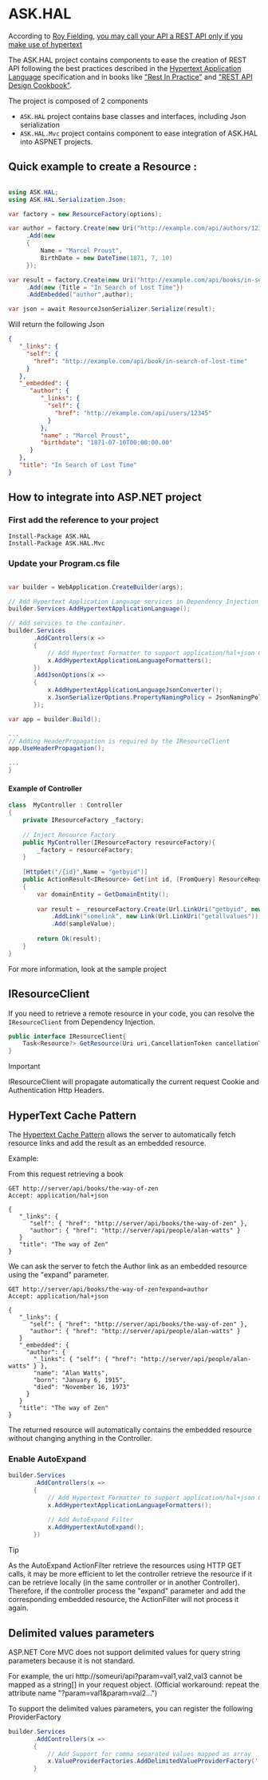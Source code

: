 <!--
SPDX-FileCopyrightText: 2024 Vincent DARON <vincent@ask.be>

SPDX-License-Identifier: CC-BY-4.0
-->

# ASK.HAL

According
to [Roy Fielding](https://en.wikipedia.org/wiki/Roy_Fielding), [you may call your API a REST API only if you make use of hypertext](https://roy.gbiv.com/untangled/2008/rest-apis-must-be-hypertext-driven)

The ASK.HAL project contains components to ease the creation of REST API following the best practices described in the
[Hypertext Application Language](https://datatracker.ietf.org/doc/html/draft-kelly-json-hal-11) specification and in
books
like ["Rest In Practice"](https://www.amazon.com/gp/product/0596805829?ie=UTF8&tag=martinfowlerc-20&linkCode=as2&camp=1789&creative=9325&creativeASIN=0596805829)
and ["REST API Design Cookbook"](https://www.amazon.com/REST-Design-Rulebook-Mark-Masse/dp/1449310508/).

The project is composed of 2 components

* ```ASK.HAL``` project contains base classes and interfaces, including Json serialization
* ```ASK.HAL.Mvc``` project contains component to ease integration of ASK.HAL into ASPNET projects.

## Quick example to create a Resource :

```csharp

using ASK.HAL;
using ASK.HAL.Serialization.Json;

var factory = new ResourceFactory(options);

var author = factory.Create(new Uri("http://example.com/api/authors/12345"))
     .Add(new
     {
         Name = "Marcel Proust",
         BirthDate = new DateTime(1871, 7, 10)
     });

var result = factory.Create(new Uri("http://example.com/api/books/in-search-of-lost-time"))
     .Add(new {Title = "In Search of Lost Time"})
     .AddEmbedded("author",author);

var json = await ResourceJsonSerializer.Serialize(result);
```

Will return the following Json

```json
{
   "_links": {
     "self": {
       "href": "http://example.com/api/book/in-search-of-lost-time"
     }
   },
   "_embedded": {
      "author": {
         "_links": {
           "self": {
             "href": "http://example.com/api/users/12345"
           }
         },
         "name" : "Marcel Proust",
         "birthdate": "1871-07-10T00:00:00.00"
      }
   },
   "title": "In Search of Lost Time"
}
```

## How to integrate into ASP.NET project

### First add the reference to your project

```
Install-Package ASK.HAL
Install-Package ASK.HAL.Mvc
```

### Update your Program.cs file

```csharp

var builder = WebApplication.CreateBuilder(args);

// Add Hypertext Application Language services in Dependency Injection
builder.Services.AddHypertextApplicationLanguage();

// Add services to the container.
builder.Services
       .AddControllers(x =>
       {
           // Add Hypertext Formatter to support application/hal+json Content type
           x.AddHypertextApplicationLanguageFormatters();
       })
       .AddJsonOptions(x =>
       {
           x.AddHypertextApplicationLanguageJsonConverter();
           x.JsonSerializerOptions.PropertyNamingPolicy = JsonNamingPolicy.CamelCase;
       });

var app = builder.Build();

...
// Adding HeaderPropagation is required by the IResourceClient
app.UseHeaderPropagation();

...
}


```

#### Example of Controller

```csharp
class  MyController : Controller
{
    private IResourceFactory _factory;
    
    // Inject Resource Factory 
    public MyController(IResourceFactory resourceFactory){
        _factory = resourceFactory;
    }
    
    [HttpGet("/{id}",Name = "getbyid")]
    public ActionResult<IResource> Get(int id, [FromQuery] ResourceRequest request)
    {
        var domainEntity = GetDomainEntity();
        
        var result = _resourceFactory.Create(Url.LinkUri("getbyid", new {id = sampleValue.Id}))
            .AddLink("somelink", new Link(Url.LinkUri("getallvalues")))
            .Add(sampleValue);
         
        return Ok(result);
    }
}
```

For more information, look at the sample project

## IResourceClient

If you need to retrieve a remote resource in your code, you can resolve the ```IResourceClient``` from Dependency
Injection.

```csharp
public interface IResourceClient{
    Task<Resource?> GetResource(Uri uri,CancellationToken cancellationToken = new CancellationToken());
}
```

> [!IMPORTANT]
> IResourceClient will propagate automatically the current request Cookie and Authentication Http Headers.

## HyperText Cache Pattern

The [Hypertext Cache Pattern](https://datatracker.ietf.org/doc/html/draft-kelly-json-hal#name-hypertext-cache-pattern)
allows the server to automatically fetch resource links and add the result as an embedded resource.

Example:

From this request retrieving a book

```http request
GET http://server/api/books/the-way-of-zen
Accept: application/hal+json

{
   "_links": {
      "self": { "href": "http://server/api/books/the-way-of-zen" },
      "author": { "href": "http://server/api/people/alan-watts" }
   }
   "title": "The way of Zen"
}
```

We can ask the server to fetch the Author link as an embedded resource using the "expand" parameter.

```http request
GET http://server/api/books/the-way-of-zen?expand=author
Accept: application/hal+json

{
   "_links": {
      "self": { "href": "http://server/api/books/the-way-of-zen" },
      "author": { "href": "http://server/api/people/alan-watts" }
   }
   "_embedded": {
     "author": {
       "_links": { "self": { "href": "http://server/api/people/alan-watts" } },
       "name": "Alan Watts",
       "born": "January 6, 1915",
       "died": "November 16, 1973"
     }
   }
   "title": "The way of Zen"
}
```

The returned resource will automatically contains the embedded resource without changing anything in the Controller.

### Enable AutoExpand

```csharp
builder.Services
       .AddControllers(x =>
       {
           // Add Hypertext Formatter to support application/hal+json Content type
           x.AddHypertextApplicationLanguageFormatters();
           
           // Add AutoExpand Filter
           x.AddHypertextAutoExpand();
       })
```

> [!TIP]
> As the AutoExpand ActionFilter retrieve the resources using HTTP GET calls, it may be more efficient to let the
> controller
> retrieve the resource if it can be retrieve locally (in the same controller or in another Controller). Therefore, if
> the controller process the "expand" parameter
> and add the corresponding embedded resource, the ActionFilter will not process it again.

## Delimited values parameters

ASP.NET Core MVC does not support delimited values for query string parameters because it is not standard.

For example, the uri http://someuri/api?param=val1,val2,val3 cannot be mapped as a string[] in your request object.
(Official workaround: repeat the attribute name "?param=val1&param=val2...")

To support the delimited values parameters, you can register the following ProviderFactory

```csharp
builder.Services
       .AddControllers(x =>
       {
           // Add Support for comma separated values mapped as array 
           x.ValueProviderFactories.AddDelimitedValueProviderFactory(',');
       }
```
